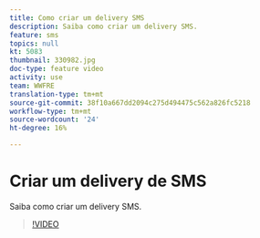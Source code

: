 ```yaml
---
title: Como criar um delivery SMS
description: Saiba como criar um delivery SMS.
feature: sms
topics: null
kt: 5083
thumbnail: 330982.jpg
doc-type: feature video
activity: use
team: WWFRE
translation-type: tm+mt
source-git-commit: 38f10a667dd2094c275d494475c562a826fc5218
workflow-type: tm+mt
source-wordcount: '24'
ht-degree: 16%

---
```



# Criar um delivery de SMS

Saiba como criar um delivery SMS.

>[!VIDEO](https://video.tv.adobe.com/v/330982)
